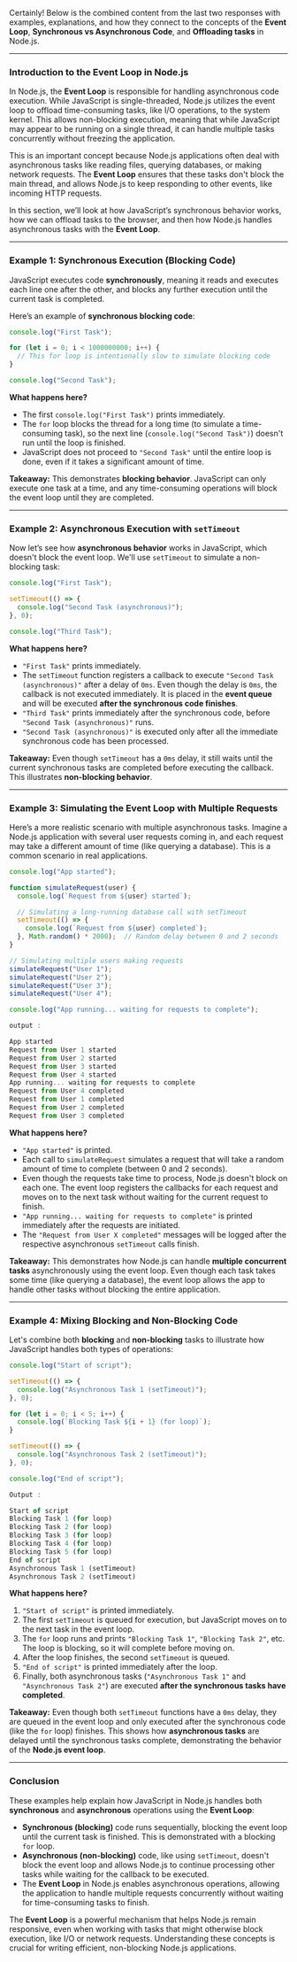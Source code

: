 Certainly! Below is the combined content from the last two responses with examples, explanations, and how they connect to the concepts of the **Event Loop**, **Synchronous vs Asynchronous Code**, and **Offloading tasks** in Node.js.

---

### Introduction to the Event Loop in Node.js

In Node.js, the **Event Loop** is responsible for handling asynchronous code execution. While JavaScript is single-threaded, Node.js utilizes the event loop to offload time-consuming tasks, like I/O operations, to the system kernel. This allows non-blocking execution, meaning that while JavaScript may appear to be running on a single thread, it can handle multiple tasks concurrently without freezing the application.

This is an important concept because Node.js applications often deal with asynchronous tasks like reading files, querying databases, or making network requests. The **Event Loop** ensures that these tasks don't block the main thread, and allows Node.js to keep responding to other events, like incoming HTTP requests.

In this section, we’ll look at how JavaScript’s synchronous behavior works, how we can offload tasks to the browser, and then how Node.js handles asynchronous tasks with the **Event Loop**.

---

### Example 1: Synchronous Execution (Blocking Code)

JavaScript executes code **synchronously**, meaning it reads and executes each line one after the other, and blocks any further execution until the current task is completed.

Here’s an example of **synchronous blocking code**:

```javascript
console.log("First Task");

for (let i = 0; i < 1000000000; i++) {
  // This for loop is intentionally slow to simulate blocking code
}

console.log("Second Task");
```

**What happens here?**
- The first `console.log("First Task")` prints immediately.
- The `for` loop blocks the thread for a long time (to simulate a time-consuming task), so the next line (`console.log("Second Task")`) doesn't run until the loop is finished.
- JavaScript does not proceed to `"Second Task"` until the entire loop is done, even if it takes a significant amount of time.

**Takeaway:** This demonstrates **blocking behavior**. JavaScript can only execute one task at a time, and any time-consuming operations will block the event loop until they are completed.

---

### Example 2: Asynchronous Execution with `setTimeout`

Now let’s see how **asynchronous behavior** works in JavaScript, which doesn't block the event loop. We'll use `setTimeout` to simulate a non-blocking task:

```javascript
console.log("First Task");

setTimeout(() => {
  console.log("Second Task (asynchronous)");
}, 0);

console.log("Third Task");
```

**What happens here?**
- `"First Task"` prints immediately.
- The `setTimeout` function registers a callback to execute `"Second Task (asynchronous)"` after a delay of `0ms`. Even though the delay is `0ms`, the callback is not executed immediately. It is placed in the **event queue** and will be executed **after the synchronous code finishes**.
- `"Third Task"` prints immediately after the synchronous code, before `"Second Task (asynchronous)"` runs.
- `"Second Task (asynchronous)"` is executed only after all the immediate synchronous code has been processed.

**Takeaway:** Even though `setTimeout` has a `0ms` delay, it still waits until the current synchronous tasks are completed before executing the callback. This illustrates **non-blocking behavior**.

---

### Example 3: Simulating the Event Loop with Multiple Requests

Here’s a more realistic scenario with multiple asynchronous tasks. Imagine a Node.js application with several user requests coming in, and each request may take a different amount of time (like querying a database). This is a common scenario in real applications.

```javascript
console.log("App started");

function simulateRequest(user) {
  console.log(`Request from ${user} started`);

  // Simulating a long-running database call with setTimeout
  setTimeout(() => {
    console.log(`Request from ${user} completed`);
  }, Math.random() * 2000);  // Random delay between 0 and 2 seconds
}

// Simulating multiple users making requests
simulateRequest("User 1");
simulateRequest("User 2");
simulateRequest("User 3");
simulateRequest("User 4");

console.log("App running... waiting for requests to complete");
```
```javascript
output :

App started
Request from User 1 started
Request from User 2 started
Request from User 3 started
Request from User 4 started
App running... waiting for requests to complete
Request from User 4 completed
Request from User 1 completed
Request from User 2 completed
Request from User 3 completed
```
**What happens here?**
- `"App started"` is printed.
- Each call to `simulateRequest` simulates a request that will take a random amount of time to complete (between 0 and 2 seconds).
- Even though the requests take time to process, Node.js doesn't block on each one. The event loop registers the callbacks for each request and moves on to the next task without waiting for the current request to finish.
- `"App running... waiting for requests to complete"` is printed immediately after the requests are initiated.
- The `"Request from User X completed"` messages will be logged after the respective asynchronous `setTimeout` calls finish.

**Takeaway:** This demonstrates how Node.js can handle **multiple concurrent tasks** asynchronously using the event loop. Even though each task takes some time (like querying a database), the event loop allows the app to handle other tasks without blocking the entire application.

---

### Example 4: Mixing Blocking and Non-Blocking Code

Let's combine both **blocking** and **non-blocking** tasks to illustrate how JavaScript handles both types of operations:

```javascript
console.log("Start of script");

setTimeout(() => {
  console.log("Asynchronous Task 1 (setTimeout)");
}, 0);

for (let i = 0; i < 5; i++) {
  console.log(`Blocking Task ${i + 1} (for loop)`);
}

setTimeout(() => {
  console.log("Asynchronous Task 2 (setTimeout)");
}, 0);

console.log("End of script");
```



```javascript
Output : 

Start of script
Blocking Task 1 (for loop)
Blocking Task 2 (for loop)
Blocking Task 3 (for loop)
Blocking Task 4 (for loop)
Blocking Task 5 (for loop)
End of script
Asynchronous Task 1 (setTimeout)
Asynchronous Task 2 (setTimeout)

```

**What happens here?**
1. `"Start of script"` is printed immediately.
2. The first `setTimeout` is queued for execution, but JavaScript moves on to the next task in the event loop.
3. The `for` loop runs and prints `"Blocking Task 1"`, `"Blocking Task 2"`, etc. The loop is blocking, so it will complete before moving on.
4. After the loop finishes, the second `setTimeout` is queued.
5. `"End of script"` is printed immediately after the loop.
6. Finally, both asynchronous tasks (`"Asynchronous Task 1"` and `"Asynchronous Task 2"`) are executed **after the synchronous tasks have completed**.

**Takeaway:** Even though both `setTimeout` functions have a `0ms` delay, they are queued in the event loop and only executed after the synchronous code (like the `for` loop) finishes. This shows how **asynchronous tasks** are delayed until the synchronous tasks complete, demonstrating the behavior of the **Node.js event loop**.

---

### Conclusion

These examples help explain how JavaScript in Node.js handles both **synchronous** and **asynchronous** operations using the **Event Loop**:

- **Synchronous (blocking)** code runs sequentially, blocking the event loop until the current task is finished. This is demonstrated with a blocking `for` loop.
- **Asynchronous (non-blocking)** code, like using `setTimeout`, doesn't block the event loop and allows Node.js to continue processing other tasks while waiting for the callback to be executed.
- The **Event Loop** in Node.js enables asynchronous operations, allowing the application to handle multiple requests concurrently without waiting for time-consuming tasks to finish.

The **Event Loop** is a powerful mechanism that helps Node.js remain responsive, even when working with tasks that might otherwise block execution, like I/O or network requests. Understanding these concepts is crucial for writing efficient, non-blocking Node.js applications.

